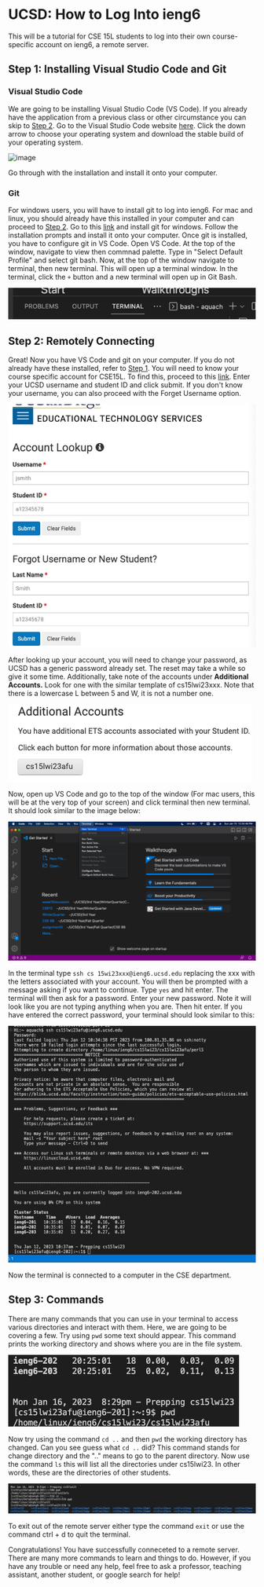 # **UCSD: How to Log Into ieng6**
This will be a tutorial for CSE 15L students to log into their own course-specific account on ieng6, a remote server.
## Step 1: Installing Visual Studio Code and Git
### Visual Studio Code
We are going to be installing Visual Studio Code (VS Code). If you already have the application from a previous class or other circumstance you can skip to [Step 2](https://yshzi.github.io/cse15l-lab-reports/LabReport1.html#step-2-remotely-connecting).
Go to the Visual Studio Code website [here](https://code.visualstudio.com/). Click the down arrow to choose your operating system and download the stable build of your operating system.

![image](https://user-images.githubusercontent.com/83853443/212165351-47d59569-9be5-4949-bbba-13eaa9741121.png)

Go through with the installation and install it onto your computer.

### Git
For windows users, you will have to install git to log into ieng6. For mac and linux, you should already have this installed in your computer and can proceed to [Step 2](https://yshzi.github.io/cse15l-lab-reports/LabReport1.html#step-2-remotely-connecting). Go to this [link](https://git-scm.com/download/win) and install git for windows. Follow the installation prompts and install it onto your computer.
Once git is installed, you have to configure git in VS Code. Open VS Code. At the top of the window, navigate to view then commnad palette. Type in "Select Default Profile" and select git bash. Now, at the top of the window navigate to terminal, then new terminal. This will open up a terminal window. In the terminal, click the `+` button and a new terminal will open up in Git Bash. 

![image](Plus_Sign.png)

## Step 2: Remotely Connecting
Great! Now you have VS Code and git on your computer. If you do not already have these installed, refer to [Step 1](https://yshzi.github.io/cse15l-lab-reports/LabReport1.html#step-1-installing-visual-studio-code-and-git). You will need to know your course specific account for CSE15L. To find this, proceed to this [link](https://sdacs.ucsd.edu/~icc/index.php). Enter your UCSD username and student ID and click submit. If you don't know your username, you can also proceed with the Forget Username option. 

![image](AccountLookup.png)

After looking up your account, you will need to change your password, as UCSD has a generic password already set. The reset may take a while so give it some time. Additionally, take note of the accounts under **Additional Accounts.** Look for one with the similar template of cs15lwi23xxx. Note that there is a lowercase L between 5 and W, it is not a number one.

![image](AdditionalAccounts.png)

Now, open up VS Code and go to the top of the window (For mac users, this will be at the very top of your screen) and click terminal then new terminal. It should look similar to the image below:

![image](NewTerminal.png)

In the terminal type ```ssh cs 15wi23xxx@ieng6.ucsd.edu``` replacing the xxx with the letters associated with your account. You will then be prompted with a message asking if you want to continue. Type ```yes``` and hit enter. The terminal will then ask for a password. Enter your new password. Note it will look like you are not typing anything when you are. Then hit enter. If you have entered the correct password, your terminal should look similar to this: 

![image](RemoteServerConnection.png)

Now the terminal is connected to a computer in the CSE department. 

## Step 3: Commands
There are many commands that you can use in your terminal to access various directories and interact with them. Here, we are going to be covering a few. Try using ```pwd``` some text should appear. This command prints the working directory and shows where you are in the file system.

![image](PWD.png)

Now try using the command ```cd ..``` and then ```pwd``` the working directory has changed. Can you see guess what ```cd ..``` did? This command stands for change directory and the ".."  means to go to the parent directory. Now use the command ```ls``` this will list all the directories under cs15lwi23. In other words, these are the directories of other students. 

![image](Commands.png)

To exit out of the remote server either type the command ```exit``` or use the command ctrl + d to quit the terminal.

Congratulations! You have successfully conneceted to a remote server. There are many more commands to learn and things to do. However, if you have any trouble or need any help, feel free to ask a professor, teaching assistant, another student, or google search for help! 
